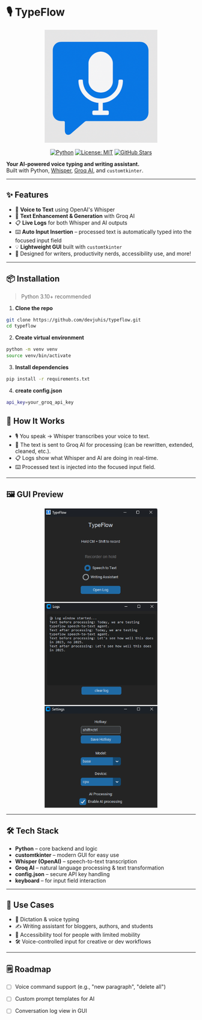 # 🎙️ TypeFlow
<p align="center">
  <img src="https://github.com/devjuhis/typeflow/blob/main/assets/Typeflow_logo.png" width="300"/>
</p>

<p align="center">
  <a href="https://python.org"><img src="https://img.shields.io/badge/Python-3.10+-blue?logo=python" alt="Python"></a>
  <a href="https://opensource.org/licenses/MIT"><img src="https://img.shields.io/badge/License-MIT-green.svg" alt="License: MIT"></a>
  <a href="https://github.com/devjuhis/typeflow/stargazers"><img src="https://img.shields.io/github/stars/devjuhis/typeflow?style=social" alt="GitHub Stars"></a>
</p>

**Your AI-powered voice typing and writing assistant.**  
Built with Python, [Whisper](https://github.com/openai/whisper), [Groq AI](https://groq.com/), and `customtkinter`.

---

## ✨ Features

- 🎤 **Voice to Text** using OpenAI's Whisper
- 🤖 **Text Enhancement & Generation** with Groq AI
- 📋 **Live Logs** for both Whisper and AI outputs
- ⌨️ **Auto Input Insertion** – processed text is automatically typed into the focused input field
- 💡 **Lightweight GUI** built with `customtkinter`
- 🧪 Designed for writers, productivity nerds, accessibility use, and more!

---

## 📦 Installation

> Python 3.10+ recommended

1. **Clone the repo**

```bash
git clone https://github.com/devjuhis/typeflow.git
cd typeflow
```

2. **Create virtual environment**
```bash
python -m venv venv
source venv/bin/activate
```

3. **Install dependencies**
```bash
pip install -r requirements.txt
```

4. **create config.json**
```bash
api_key=your_groq_api_key
```

## 🧠 How It Works

- 🎙️ You speak → Whisper transcribes your voice to text.  
- 🤖 The text is sent to Groq AI for processing (can be rewritten, extended, cleaned, etc.).  
- 📋 Logs show what Whisper and AI are doing in real-time.  
- ⌨️ Processed text is injected into the focused input field.

---

## 🖼️ GUI Preview

<p align="center">
  <img src="https://github.com/devjuhis/typeflow/blob/main/assets/gui1.png" width="300"/>
  <img src="https://github.com/devjuhis/typeflow/blob/main/assets/gui2.png" width="300"/>
  <img src="https://github.com/devjuhis/typeflow/blob/main/assets/gui3.png" width="300"/>
</p>

---

## 🛠 Tech Stack

- **Python** – core backend and logic  
- **customtkinter** – modern GUI for easy use  
- **Whisper (OpenAI)** – speech-to-text transcription  
- **Groq AI** – natural language processing & text transformation  
- **config.json** – secure API key handling  
- **keyboard** – for input field interaction

---

## 🧪 Use Cases

- 📝 Dictation & voice typing  
- ✍️ Writing assistant for bloggers, authors, and students  
- 💬 Accessibility tool for people with limited mobility  
- 🛠️ Voice-controlled input for creative or dev workflows

---

## 🗒️ Roadmap

- [ ] Voice command support (e.g., "new paragraph", "delete all")  
- [ ] Custom prompt templates for AI  
- [ ] Conversation log view in GUI  


